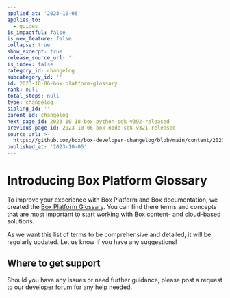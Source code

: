 ```yaml
---
applied_at: '2023-10-06'
applies_to:
  - guides
is_impactful: false
is_new_feature: false
collapse: true
show_excerpt: true
release_source_url: ''
is_index: false
category_id: changelog
subcategory_id: ''
id: 2023-10-06-box-platform-glossary
rank: null
total_steps: null
type: changelog
sibling_id: ''
parent_id: changelog
next_page_id: 2023-10-18-box-python-sdk-v392-released
previous_page_id: 2023-10-06-box-node-sdk-v321-released
source_url: >-
  https://github.com/box/box-developer-changelog/blob/main/content/2023/10-06-box-platform-glossary.md
published_at: '2023-10-06'
---
```

# Introducing Box Platform Glossary

To improve your experience with Box Platform and Box documentation, we created the [Box Platform Glossary][1].
You can find there terms and concepts that are most important to start working with Box content- and cloud-based solutions.

<!-- more -->

As we want this list of terms to be comprehensive and detailed, it will be regularly updated. Let us know if you have any suggestions!

## Where to get support

Should you have any issues or need further guidance, please post a request to our [developer forum][2] for any help needed.

[1]: page/platform/box-glossary/
[2]: https://forum.box.com/